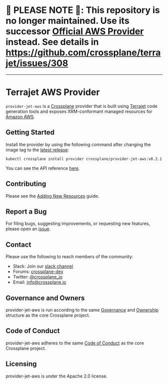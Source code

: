 # 🚨 PLEASE NOTE 🚨: This repository is no longer maintained. Use its successor [Official AWS Provider](https://github.com/upbound/provider-aws) instead. See details in https://github.com/crossplane/terrajet/issues/308

---
# Terrajet AWS Provider

`provider-jet-aws` is a [Crossplane](https://crossplane.io/) provider that is
built using [Terrajet](https://github.com/crossplane/terrajet) code
generation tools and exposes XRM-conformant managed resources for
[Amazon AWS](https://aws.amazon.com/).

## Getting Started

Install the provider by using the following command after changing the image tag
to the [latest release](https://github.com/crossplane-contrib/provider-jet-aws/releases):
```
kubectl crossplane install provider crossplane/provider-jet-aws:v0.2.1
```

You can see the API reference [here](https://doc.crds.dev/github.com/crossplane-contrib/provider-jet-aws).

## Contributing

Please see the [Adding New Resources](/docs/adding-resources.md) guide.

## Report a Bug

For filing bugs, suggesting improvements, or requesting new features, please
open an [issue](https://github.com/crossplane/provider-jet-aws/issues).

## Contact

Please use the following to reach members of the community:

* Slack: Join our [slack channel](https://slack.crossplane.io)
* Forums:
  [crossplane-dev](https://groups.google.com/forum/#!forum/crossplane-dev)
* Twitter: [@crossplane_io](https://twitter.com/crossplane_io)
* Email: [info@crossplane.io](mailto:info@crossplane.io)

## Governance and Owners

provider-jet-aws is run according to the same
[Governance](https://github.com/crossplane/crossplane/blob/master/GOVERNANCE.md)
and [Ownership](https://github.com/crossplane/crossplane/blob/master/OWNERS.md)
structure as the core Crossplane project.

## Code of Conduct

provider-jet-aws adheres to the same [Code of
Conduct](https://github.com/crossplane/crossplane/blob/master/CODE_OF_CONDUCT.md)
as the core Crossplane project.

## Licensing

provider-jet-aws is under the Apache 2.0 license.
